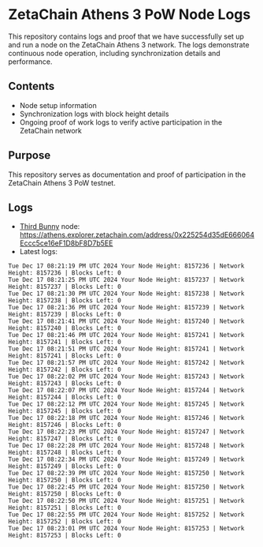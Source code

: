 # ZetaChain Athens 3 PoW Node Logs
This repository contains logs and proof that we have successfully set up and run a node on the ZetaChain Athens 3 network. The logs demonstrate continuous node operation, including synchronization details and performance.

## Contents
- Node setup information
- Synchronization logs with block height details
- Ongoing proof of work logs to verify active participation in the ZetaChain network

## Purpose
This repository serves as documentation and proof of participation in the ZetaChain Athens 3 PoW testnet.

## Logs

- [Third Bunny](https://thirdbunny.xyz/) node: https://athens.explorer.zetachain.com/address/0x225254d35dE666064Eccc5ce16eF1D8bF8D7b5EE
- Latest logs:
```
Tue Dec 17 08:21:19 PM UTC 2024 Your Node Height: 8157236 | Network Height: 8157236 | Blocks Left: 0
Tue Dec 17 08:21:25 PM UTC 2024 Your Node Height: 8157237 | Network Height: 8157237 | Blocks Left: 0
Tue Dec 17 08:21:30 PM UTC 2024 Your Node Height: 8157238 | Network Height: 8157238 | Blocks Left: 0
Tue Dec 17 08:21:36 PM UTC 2024 Your Node Height: 8157239 | Network Height: 8157239 | Blocks Left: 0
Tue Dec 17 08:21:41 PM UTC 2024 Your Node Height: 8157240 | Network Height: 8157240 | Blocks Left: 0
Tue Dec 17 08:21:46 PM UTC 2024 Your Node Height: 8157241 | Network Height: 8157241 | Blocks Left: 0
Tue Dec 17 08:21:51 PM UTC 2024 Your Node Height: 8157241 | Network Height: 8157241 | Blocks Left: 0
Tue Dec 17 08:21:57 PM UTC 2024 Your Node Height: 8157242 | Network Height: 8157242 | Blocks Left: 0
Tue Dec 17 08:22:02 PM UTC 2024 Your Node Height: 8157243 | Network Height: 8157243 | Blocks Left: 0
Tue Dec 17 08:22:07 PM UTC 2024 Your Node Height: 8157244 | Network Height: 8157244 | Blocks Left: 0
Tue Dec 17 08:22:12 PM UTC 2024 Your Node Height: 8157245 | Network Height: 8157245 | Blocks Left: 0
Tue Dec 17 08:22:18 PM UTC 2024 Your Node Height: 8157246 | Network Height: 8157246 | Blocks Left: 0
Tue Dec 17 08:22:23 PM UTC 2024 Your Node Height: 8157247 | Network Height: 8157247 | Blocks Left: 0
Tue Dec 17 08:22:28 PM UTC 2024 Your Node Height: 8157248 | Network Height: 8157248 | Blocks Left: 0
Tue Dec 17 08:22:34 PM UTC 2024 Your Node Height: 8157249 | Network Height: 8157249 | Blocks Left: 0
Tue Dec 17 08:22:39 PM UTC 2024 Your Node Height: 8157250 | Network Height: 8157250 | Blocks Left: 0
Tue Dec 17 08:22:45 PM UTC 2024 Your Node Height: 8157250 | Network Height: 8157250 | Blocks Left: 0
Tue Dec 17 08:22:50 PM UTC 2024 Your Node Height: 8157251 | Network Height: 8157251 | Blocks Left: 0
Tue Dec 17 08:22:55 PM UTC 2024 Your Node Height: 8157252 | Network Height: 8157252 | Blocks Left: 0
Tue Dec 17 08:23:01 PM UTC 2024 Your Node Height: 8157253 | Network Height: 8157253 | Blocks Left: 0
```
